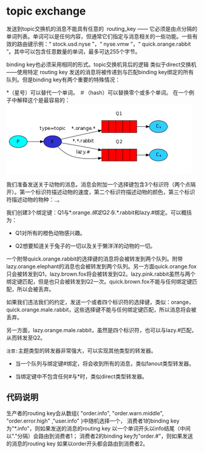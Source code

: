# topic exchange
发送到topic交换机的消息不能具有任意的  routing_key —— 它必须是由点分隔的单词列表。单词可以是任何内容，但通常它们指定与消息相关的一些功能。一些有效的路由键示例：“ stock.usd.nyse ”，“ nyse.vmw ”，“ quick.orange.rabbit ”。其中可以包含任意数量的单词，最多可达255个字节。

binding key也必须采用相同的形式。topic交换机背后的逻辑 类似于direct交换机——使用特定 routing key 发送的消息将被传递到与匹配binding key绑定的所有队列。但是binding key有两个重要的特殊情况：

*（星号）可以替代一个单词。
＃（hash）可以替换零个或多个单词。
在一个例子中解释这个是最容易的：
![topic](topic.png)

我们准备发送关于动物的消息。消息会附加一个选择键包含3个标识符（两个点隔开）。第一个标识符描述动物的速度，第二个标识符描述动物的颜色，第三个标识符描述动物的物种：<speed>.<color>.<species>。

我们创建3个绑定键：Q1与*.orange.*绑定Q2与*.*.rabbit和lazy.#绑定。可以概括为：

- Q1对所有的橙色动物感兴趣。

- Q2想要知道关于兔子的一切以及关于懒洋洋的动物的一切。

一个附带quick.orange.rabbit的选择键的消息将会被转发到两个队列。附带lazy.orange.elephant的消息也会被转发到两个队列。另一方面quick.orange.fox只会被转发到Q1，lazy.brown.fox将会被转发到Q2。lazy.pink.rabbit虽然与两个绑定键匹配，但是也只会被转发到Q2一次。quick.brown.fox不能与任何绑定键匹配，所以会被丢弃。

如果我们违法我们的约定，发送一个或者四个标识符的选择键，类似：orange，quick.orange.male.rabbit，这些选择键不能与任何绑定键匹配，所以消息将会被丢弃。

另一方面，lazy.orange.male.rabbit，虽然是四个标识符，也可以与lazy.#匹配，从而转发至Q2。

`注意:`主题类型的转发器非常强大，可以实现其他类型的转发器。

- 当一个队列与绑定键#绑定，将会收到所有的消息，类似fanout类型转发器。

- 当绑定键中不包含任何#与*时，类似direct类型转发器。

## 代码说明
生产者的routing key会从数组{ "order.info", "order.warn.middle", "order.error.high" ,"user.info" }中随机选择一个，
消费者1的binding key为"*.info"，则如果发送的消息的routing key 以一个单词开头以info结尾（中间以"."分隔）会路由到消费者1；
消费者2的binding key为"order.#"，则如果发送的消息的routing key 如果以order开头都会路由到消费者2。


